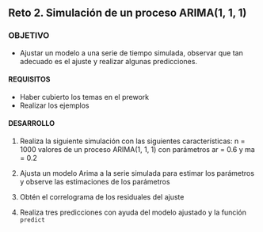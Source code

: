 
## Reto 2. Simulación de un proceso ARIMA(1, 1, 1)

### OBJETIVO 

- Ajustar un modelo a una serie de tiempo simulada, observar que tan adecuado es el ajuste y realizar algunas predicciones.

#### REQUISITOS 

- Haber cubierto los temas en el prework
- Realizar los ejemplos

#### DESARROLLO

1. Realiza la siguiente simulación con las siguientes características: n = 1000 valores de un proceso ARIMA(1, 1, 1) con parámetros ar = 0.6 y ma = 0.2

2. Ajusta un modelo Arima a la serie simulada para estimar los parámetros y observe las estimaciones de los parámetros

3. Obtén el correlograma de los residuales del ajuste

4. Realiza tres predicciones con ayuda del modelo ajustado y la función `predict`
